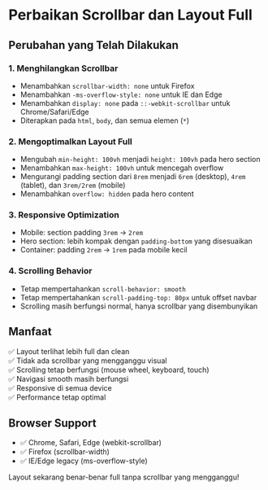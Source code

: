 # Perbaikan Scrollbar dan Layout Full

## Perubahan yang Telah Dilakukan

### 1. Menghilangkan Scrollbar
- Menambahkan `scrollbar-width: none` untuk Firefox
- Menambahkan `-ms-overflow-style: none` untuk IE dan Edge  
- Menambahkan `display: none` pada `::-webkit-scrollbar` untuk Chrome/Safari/Edge
- Diterapkan pada `html`, `body`, dan semua elemen (`*`)

### 2. Mengoptimalkan Layout Full
- Mengubah `min-height: 100vh` menjadi `height: 100vh` pada hero section
- Menambahkan `max-height: 100vh` untuk mencegah overflow
- Mengurangi padding section dari `8rem` menjadi `6rem` (desktop), `4rem` (tablet), dan `3rem/2rem` (mobile)
- Menambahkan `overflow: hidden` pada hero content

### 3. Responsive Optimization
- Mobile: section padding `3rem` → `2rem`
- Hero section: lebih kompak dengan `padding-bottom` yang disesuaikan
- Container: padding `2rem` → `1rem` pada mobile kecil

### 4. Scrolling Behavior
- Tetap mempertahankan `scroll-behavior: smooth`
- Tetap mempertahankan `scroll-padding-top: 80px` untuk offset navbar
- Scrolling masih berfungsi normal, hanya scrollbar yang disembunyikan

## Manfaat
✅ Layout terlihat lebih full dan clean  
✅ Tidak ada scrollbar yang mengganggu visual  
✅ Scrolling tetap berfungsi (mouse wheel, keyboard, touch)  
✅ Navigasi smooth masih berfungsi  
✅ Responsive di semua device  
✅ Performance tetap optimal  

## Browser Support
- ✅ Chrome, Safari, Edge (webkit-scrollbar)
- ✅ Firefox (scrollbar-width)  
- ✅ IE/Edge legacy (ms-overflow-style)

Layout sekarang benar-benar full tanpa scrollbar yang mengganggu!
